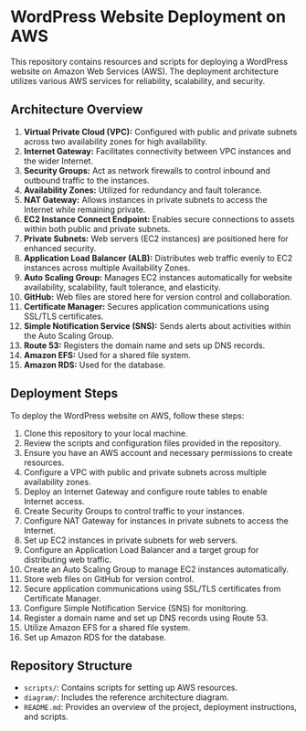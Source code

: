 # WordPress Website Deployment on AWS

This repository contains resources and scripts for deploying a WordPress website on Amazon Web Services (AWS). The deployment architecture utilizes various AWS services for reliability, scalability, and security.

## Architecture Overview

1. **Virtual Private Cloud (VPC):** Configured with public and private subnets across two availability zones for high availability.
2. **Internet Gateway:** Facilitates connectivity between VPC instances and the wider Internet.
3. **Security Groups:** Act as network firewalls to control inbound and outbound traffic to the instances.
4. **Availability Zones:** Utilized for redundancy and fault tolerance.
5. **NAT Gateway:** Allows instances in private subnets to access the Internet while remaining private.
6. **EC2 Instance Connect Endpoint:** Enables secure connections to assets within both public and private subnets.
7. **Private Subnets:** Web servers (EC2 instances) are positioned here for enhanced security.
8. **Application Load Balancer (ALB):** Distributes web traffic evenly to EC2 instances across multiple Availability Zones.
9. **Auto Scaling Group:** Manages EC2 instances automatically for website availability, scalability, fault tolerance, and elasticity.
10. **GitHub:** Web files are stored here for version control and collaboration.
11. **Certificate Manager:** Secures application communications using SSL/TLS certificates.
12. **Simple Notification Service (SNS):** Sends alerts about activities within the Auto Scaling Group.
13. **Route 53:** Registers the domain name and sets up DNS records.
14. **Amazon EFS:** Used for a shared file system.
15. **Amazon RDS:** Used for the database.

## Deployment Steps

To deploy the WordPress website on AWS, follow these steps:

1. Clone this repository to your local machine.
2. Review the scripts and configuration files provided in the repository.
3. Ensure you have an AWS account and necessary permissions to create resources.
4. Configure a VPC with public and private subnets across multiple availability zones.
5. Deploy an Internet Gateway and configure route tables to enable Internet access.
6. Create Security Groups to control traffic to your instances.
7. Configure NAT Gateway for instances in private subnets to access the Internet.
8. Set up EC2 instances in private subnets for web servers.
9. Configure an Application Load Balancer and a target group for distributing web traffic.
10. Create an Auto Scaling Group to manage EC2 instances automatically.
11. Store web files on GitHub for version control.
12. Secure application communications using SSL/TLS certificates from Certificate Manager.
13. Configure Simple Notification Service (SNS) for monitoring.
14. Register a domain name and set up DNS records using Route 53.
15. Utilize Amazon EFS for a shared file system.
16. Set up Amazon RDS for the database.

## Repository Structure

- `scripts/`: Contains scripts for setting up AWS resources.
- `diagram/`: Includes the reference architecture diagram.
- `README.md`: Provides an overview of the project, deployment instructions, and scripts.

